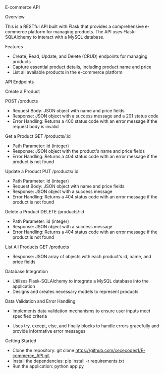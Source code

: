 E-commerce API

Overview

This is a RESTful API built with Flask that provides a comprehensive e-commerce platform for managing products. The API uses Flask-SQLAlchemy to interact with a MySQL database.

Features

- Create, Read, Update, and Delete (CRUD) endpoints for managing products
- Capture essential product details, including product name and price
- List all available products in the e-commerce platform

API Endpoints

Create a Product

POST /products
- Request Body: JSON object with name and price fields
- Response: JSON object with a success message and a 201 status code
- Error Handling: Returns a 400 status code with an error message if the request body is invalid

Get a Product
GET /products/:id

- Path Parameter: id (integer)
- Response: JSON object with the product's name and price fields
- Error Handling: Returns a 404 status code with an error message if the product is not found

Update a Product
PUT /products/:id

- Path Parameter: id (integer)
- Request Body: JSON object with name and price fields
- Response: JSON object with a success message
- Error Handling: Returns a 404 status code with an error message if the product is not found

Delete a Product
DELETE /products/:id

- Path Parameter: id (integer)
- Response: JSON object with a success message
- Error Handling: Returns a 404 status code with an error message if the product is not found

List All Products
GET /products

- Response: JSON array of objects with each product's id, name, and price fields

Database Integration

- Utilizes Flask-SQLAlchemy to integrate a MySQL database into the application
- Designs and creates necessary models to represent products

Data Validation and Error Handling

- Implements data validation mechanisms to ensure user inputs meet specified criteria

- Uses try, except, else, and finally blocks to handle errors gracefully and provide informative error messages

Getting Started

- Clone the repository: git clone https://github.com/cececodes1/E-commerce_API.git
- Install the dependencies: pip install -r requirements.txt
- Run the application: python app.py
